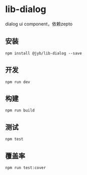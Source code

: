 # lib-dialog

dialog ui component，依赖zepto

## 安装

```shell
npm install @jyb/lib-dialog --save
```

## 开发

```shell
npm run dev
```

## 构建

```shell
npm run build
```

## 测试

```shell
npm test
```

## 覆盖率

```shell
npm run test:cover
```
